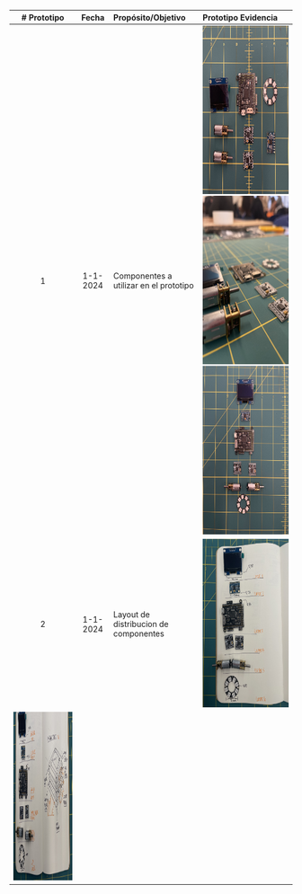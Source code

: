 | # Prototipo | Fecha |Propósito/Objetivo | Prototipo Evidencia|
| :---: | :---: |:--- | :--- |
| 1 | 1-1-2024 | Componentes a utilizar en el prototipo| <img src="images/record/it1-compotentes-0.jpg" alt="Alt Text" height="300"> <img src="images/record/it1-compotentes-1.jpg" alt="Alt Text" height="300"> <img src="images/record/it1-compotentes-2.jpg" alt="Alt Text" height="300">|
| 2 | 1-1-2024 | Layout de distribucion de componentes| <img src="images/record/it1-layout-0.jpg" alt="Alt Text" height="300">
<img src="images/record/it1-layout-1.jpg" alt="Alt Text" height="300">|
